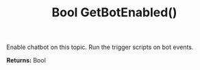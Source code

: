 ﻿---
uid: crmscript_ref_NSChatTopicEntity_GetBotEnabled
title: Bool GetBotEnabled()
intellisense: NSChatTopicEntity.GetBotEnabled
keywords: NSChatTopicEntity, GetBotEnabled
so.topic: reference
---

Enable chatbot on this topic. Run the trigger scripts on bot events.

**Returns:** Bool


